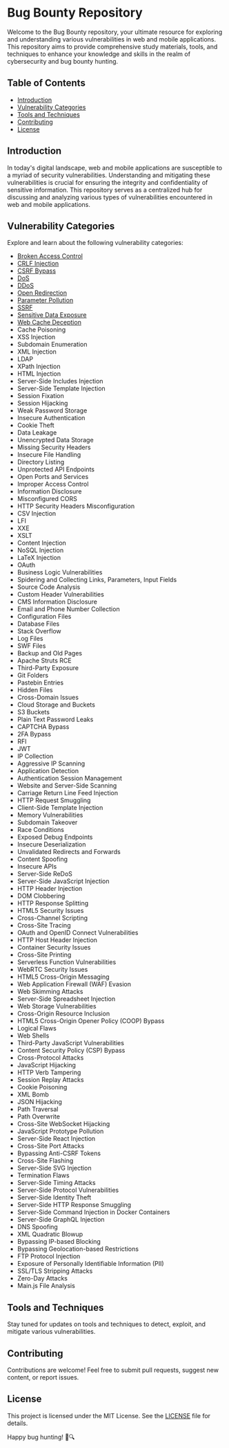 # Bug Bounty Repository

Welcome to the Bug Bounty repository, your ultimate resource for exploring and understanding various vulnerabilities in web and mobile applications. This repository aims to provide comprehensive study materials, tools, and techniques to enhance your knowledge and skills in the realm of cybersecurity and bug bounty hunting.

## Table of Contents

- [Introduction](#introduction)
- [Vulnerability Categories](#vulnerability-categories)
- [Tools and Techniques](#tools-and-techniques)
- [Contributing](#contributing)
- [License](#license)

## Introduction

In today's digital landscape, web and mobile applications are susceptible to a myriad of security vulnerabilities. Understanding and mitigating these vulnerabilities is crucial for ensuring the integrity and confidentiality of sensitive information. This repository serves as a centralized hub for discussing and analyzing various types of vulnerabilities encountered in web and mobile applications.

## Vulnerability Categories

Explore and learn about the following vulnerability categories:

- [Broken Access Control](https://github.com/saidehossain/Bug_Bounty/blob/main/Broken_Access_Control.md)
- [CRLF Injection](https://github.com/saidehossain/Bug_Bounty/blob/main/CRLF_Injection.md)
- [CSRF Bypass](https://github.com/saidehossain/Bug_Bounty/blob/main/CSRF%20Bypass.md)
- [DoS](https://github.com/saidehossain/Bug_Bounty/blob/main/DoS.md)
- [DDoS](https://github.com/saidehossain/Bug_Bounty/blob/main/DDoS.md)
- [Open Redirection](https://github.com/saidehossain/Bug_Bounty/blob/main/Open%20Redirection.md)
- [Parameter Pollution](https://github.com/saidehossain/Bug_Bounty/blob/main/Parameter%20Pollution.md)
- [SSRF](https://github.com/saidehossain/Bug_Bounty/blob/main/SSRF.md)
- [Sensitive Data Exposure](https://github.com/saidehossain/Bug_Bounty/blob/main/Sensitive%20Data%20Exposure.md)
- [Web Cache Deception](https://github.com/saidehossain/Bug_Bounty/blob/main/Web%20Cache%20Deception.md)
- Cache Poisoning
- XSS Injection
- Subdomain Enumeration
- XML Injection
- LDAP
- XPath Injection
- HTML Injection
- Server-Side Includes Injection
- Server-Side Template Injection
- Session Fixation
- Session Hijacking
- Weak Password Storage
- Insecure Authentication
- Cookie Theft
- Data Leakage
- Unencrypted Data Storage
- Missing Security Headers
- Insecure File Handling
- Directory Listing
- Unprotected API Endpoints
- Open Ports and Services
- Improper Access Control
- Information Disclosure
- Misconfigured CORS
- HTTP Security Headers Misconfiguration
- CSV Injection
- LFI
- XXE
- XSLT
- Content Injection
- NoSQL Injection
- LaTeX Injection
- OAuth
- Business Logic Vulnerabilities
- Spidering and Collecting Links, Parameters, Input Fields
- Source Code Analysis
- Custom Header Vulnerabilities
- CMS Information Disclosure
- Email and Phone Number Collection
- Configuration Files
- Database Files
- Stack Overflow
- Log Files
- SWF Files
- Backup and Old Pages
- Apache Struts RCE
- Third-Party Exposure
- Git Folders
- Pastebin Entries
- Hidden Files
- Cross-Domain Issues
- Cloud Storage and Buckets
- S3 Buckets
- Plain Text Password Leaks
- CAPTCHA Bypass
- 2FA Bypass
- RFI
- JWT
- IP Collection
- Aggressive IP Scanning
- Application Detection
- Authentication Session Management
- Website and Server-Side Scanning
- Carriage Return Line Feed Injection
- HTTP Request Smuggling
- Client-Side Template Injection
- Memory Vulnerabilities
- Subdomain Takeover
- Race Conditions
- Exposed Debug Endpoints
- Insecure Deserialization
- Unvalidated Redirects and Forwards
- Content Spoofing
- Insecure APIs
- Server-Side ReDoS
- Server-Side JavaScript Injection
- HTTP Header Injection
- DOM Clobbering
- HTTP Response Splitting
- HTML5 Security Issues
- Cross-Channel Scripting
- Cross-Site Tracing
- OAuth and OpenID Connect Vulnerabilities
- HTTP Host Header Injection
- Container Security Issues
- Cross-Site Printing
- Serverless Function Vulnerabilities
- WebRTC Security Issues
- HTML5 Cross-Origin Messaging
- Web Application Firewall (WAF) Evasion
- Web Skimming Attacks
- Server-Side Spreadsheet Injection
- Web Storage Vulnerabilities
- Cross-Origin Resource Inclusion
- HTML5 Cross-Origin Opener Policy (COOP) Bypass
- Logical Flaws
- Web Shells
- Third-Party JavaScript Vulnerabilities
- Content Security Policy (CSP) Bypass
- Cross-Protocol Attacks
- JavaScript Hijacking
- HTTP Verb Tampering
- Session Replay Attacks
- Cookie Poisoning
- XML Bomb
- JSON Hijacking
- Path Traversal
- Path Overwrite
- Cross-Site WebSocket Hijacking
- JavaScript Prototype Pollution
- Server-Side React Injection
- Cross-Site Port Attacks
- Bypassing Anti-CSRF Tokens
- Cross-Site Flashing
- Server-Side SVG Injection
- Termination Flaws
- Server-Side Timing Attacks
- Server-Side Protocol Vulnerabilities
- Server-Side Identity Theft
- Server-Side HTTP Response Smuggling
- Server-Side Command Injection in Docker Containers
- Server-Side GraphQL Injection
- DNS Spoofing
- XML Quadratic Blowup
- Bypassing IP-based Blocking
- Bypassing Geolocation-based Restrictions
- FTP Protocol Injection
- Exposure of Personally Identifiable Information (PII)
- SSL/TLS Stripping Attacks
- Zero-Day Attacks
- Main.js File Analysis

## Tools and Techniques

Stay tuned for updates on tools and techniques to detect, exploit, and mitigate various vulnerabilities.

## Contributing

Contributions are welcome! Feel free to submit pull requests, suggest new content, or report issues.

## License

This project is licensed under the MIT License. See the [LICENSE](LICENSE) file for details.

Happy bug hunting! 🐞🔍
